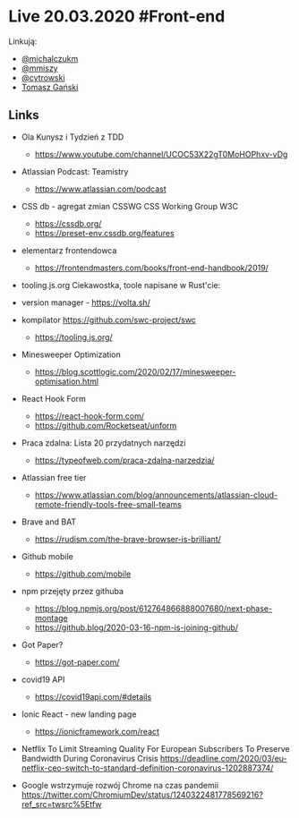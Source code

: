 # Live 20.03.2020 #Front-end

Linkują:
* [@michalczukm](https://twitter.com/michalczukm)
* [@mmiszy](https://twitter.com/mmiszy)
* [@cytrowski](https://twitter.com/cytrowski)
* [Tomasz Gański](https://www.linkedin.com/in/tomaszganski)

## Links

* Ola Kunysz i Tydzień z TDD
  * https://www.youtube.com/channel/UCOC53X22gT0MoHOPhxv-vDg
* Atlassian Podcast: Teamistry
  * https://www.atlassian.com/podcast
* CSS db - agregat zmian CSSWG
  CSS Working Group W3C
  * https://cssdb.org/
  * https://preset-env.cssdb.org/features
* elementarz frontendowca
  * https://frontendmasters.com/books/front-end-handbook/2019/
* tooling.js.org
  Ciekawostka, toole napisane w Rust'cie:
* version manager - https://volta.sh/
* kompilator https://github.com/swc-project/swc
  * https://tooling.js.org/
* Minesweeper Optimization
  * https://blog.scottlogic.com/2020/02/17/minesweeper-optimisation.html
* React Hook Form
  * https://react-hook-form.com/
  * https://github.com/Rocketseat/unform
* Praca zdalna: Lista 20 przydatnych narzędzi
  * https://typeofweb.com/praca-zdalna-narzedzia/
* Atlassian free tier
  * https://www.atlassian.com/blog/announcements/atlassian-cloud-remote-friendly-tools-free-small-teams
* Brave and BAT
  * https://rudism.com/the-brave-browser-is-brilliant/
* Github mobile
  * https://github.com/mobile
* npm przejęty przez githuba
  * https://blog.npmjs.org/post/612764866888007680/next-phase-montage
  * https://github.blog/2020-03-16-npm-is-joining-github/
* Got Paper?
  * https://got-paper.com/
* covid19 API
  * https://covid19api.com/#details
* Ionic React - new landing page
  * https://ionicframework.com/react
* Netflix To Limit Streaming Quality For European Subscribers To Preserve Bandwidth During Coronavirus Crisis
  https://deadline.com/2020/03/eu-netflix-ceo-switch-to-standard-definition-coronavirus-1202887374/

* Google wstrzymuje rozwój Chrome na czas pandemii
  https://twitter.com/ChromiumDev/status/1240322481778569216?ref_src=twsrc%5Etfw
